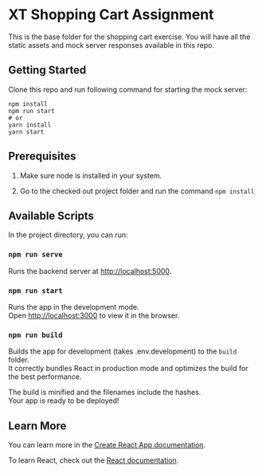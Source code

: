 # XT Shopping Cart Assignment

This is the base folder for the shopping cart exercise. You will have all the static assets and mock server responses available in this repo.

## Getting Started

Clone this repo and run following command for starting the mock server:

```
npm install
npm run start
# or
yarn install
yarn start
```

## Prerequisites

1. Make sure node is installed in your system.

2. Go to the checked out project folder and run the command `npm install`

## Available Scripts

In the project directory, you can run:

### `npm run serve`

Runs the backend server at [http://localhost:5000](http://localhost:5000).

### `npm run start`

Runs the app in the development mode.<br />
Open [http://localhost:3000](http://localhost:3000) to view it in the browser.


### `npm run build`

Builds the app for development (takes .env.development) to the `build` folder.<br />
It correctly bundles React in production mode and optimizes the build for the best performance.

The build is minified and the filenames include the hashes.<br />
Your app is ready to be deployed!


## Learn More

You can learn more in the [Create React App documentation](https://facebook.github.io/create-react-app/docs/getting-started).

To learn React, check out the [React documentation](https://reactjs.org/).
